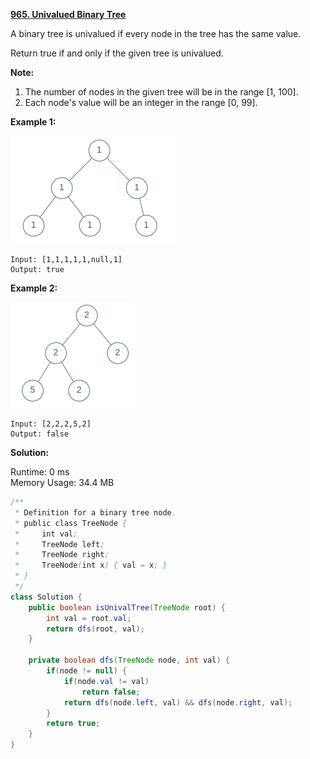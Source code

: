 **[965. Univalued Binary Tree](https://leetcode.com/problems/univalued-binary-tree/)**

A binary tree is univalued if every node in the tree has the same value.

Return true if and only if the given tree is univalued.

**Note:**

1. The number of nodes in the given tree will be in the range [1, 100].
2. Each node's value will be an integer in the range [0, 99].

**Example 1:**

![unival_bst_1](./png/unival_bst_1.png)

```
Input: [1,1,1,1,1,null,1]
Output: true
```

**Example 2:**

![unival_bst_2](./png/unival_bst_2.png)

```
Input: [2,2,2,5,2]
Output: false
```


**Solution:**

Runtime: 0 ms<br/>
Memory Usage: 34.4 MB

```java
/**
 * Definition for a binary tree node.
 * public class TreeNode {
 *     int val;
 *     TreeNode left;
 *     TreeNode right;
 *     TreeNode(int x) { val = x; }
 * }
 */
class Solution {
    public boolean isUnivalTree(TreeNode root) {
        int val = root.val;
        return dfs(root, val);
    }
    
    private boolean dfs(TreeNode node, int val) {
        if(node != null) {
            if(node.val != val)
                return false;
            return dfs(node.left, val) && dfs(node.right, val);
        }
        return true;        
    }
}
```